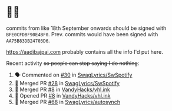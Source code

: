 # 👋🏻
<!--
**aadibajpai/aadibajpai** is a ✨ _special_ ✨ repository because its `README.md` (this file) appears on your GitHub profile.
-->
commits from like 18th September onwards should be signed with `BFE0CFDBF90E4BF0`. Prev. commits would have been signed with `AA75B83DB24703D6`.

https://aadibajpai.com probably contains all the info I'd put here.

Recent activity ~~so people can stop saying I do nothing~~:
<!--START_SECTION:activity-->
1. 🗣 Commented on [#30](https://github.com/SwagLyrics/SwSpotify/issues/30) in [SwagLyrics/SwSpotify](https://github.com/SwagLyrics/SwSpotify)
2. 🎉 Merged PR [#28](https://github.com/SwagLyrics/SwSpotify/pull/28) in [SwagLyrics/SwSpotify](https://github.com/SwagLyrics/SwSpotify)
3. 🎉 Merged PR [#8](https://github.com/VandyHacks/vhl.ink/pull/8) in [VandyHacks/vhl.ink](https://github.com/VandyHacks/vhl.ink)
4. 💪 Opened PR [#8](https://github.com/VandyHacks/vhl.ink/pull/8) in [VandyHacks/vhl.ink](https://github.com/VandyHacks/vhl.ink)
5. 🎉 Merged PR [#68](https://github.com/SwagLyrics/autosynch/pull/68) in [SwagLyrics/autosynch](https://github.com/SwagLyrics/autosynch)
<!--END_SECTION:activity-->
